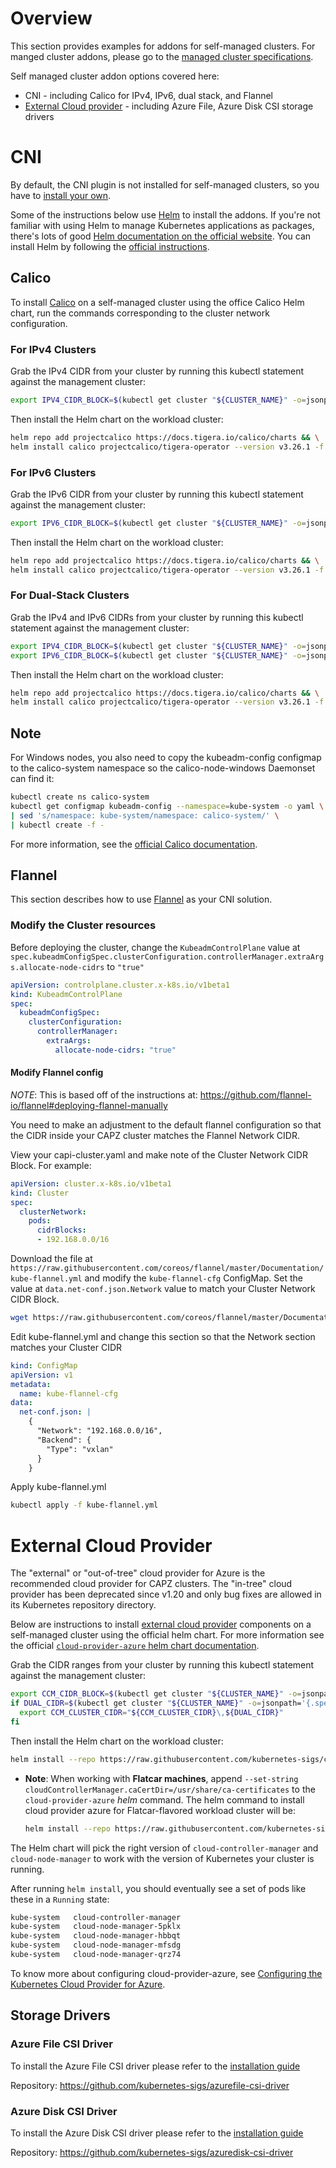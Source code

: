 # Overview

This section provides examples for addons for self-managed clusters. For manged cluster addons, please go to the [managed cluster specifications](https://capz.sigs.k8s.io/topics/managedcluster.html#specification).

Self managed cluster addon options covered here:

- CNI - including Calico for IPv4, IPv6, dual stack, and Flannel
- [External Cloud provider](#external-cloud-provider) - including Azure File, Azure Disk CSI storage drivers

# CNI

By default, the CNI plugin is not installed for self-managed clusters, so you have to [install your own](https://cluster-api.sigs.k8s.io/user/quick-start.html#deploy-a-cni-solution).

Some of the instructions below use [Helm](https://helm.sh) to install the addons. If you're not familiar with using Helm to manage Kubernetes applications as packages, there's lots of good [Helm documentation on the official website](https://helm.sh/docs/). You can install Helm by following the [official instructions](https://helm.sh/docs/intro/install/).

## Calico

To install [Calico](https://www.tigera.io/project-calico/) on a self-managed cluster using the office Calico Helm chart, run the commands corresponding to the cluster network configuration.

### For IPv4 Clusters

Grab the IPv4 CIDR from your cluster by running this kubectl statement against the management cluster:

```bash
export IPV4_CIDR_BLOCK=$(kubectl get cluster "${CLUSTER_NAME}" -o=jsonpath='{.spec.clusterNetwork.pods.cidrBlocks[0]}')
```

Then install the Helm chart on the workload cluster:

```bash
helm repo add projectcalico https://docs.tigera.io/calico/charts && \
helm install calico projectcalico/tigera-operator --version v3.26.1 -f https://raw.githubusercontent.com/kubernetes-sigs/cluster-api-provider-azure/main/templates/addons/calico/values.yaml --set-string "installation.calicoNetwork.ipPools[0].cidr=${IPV4_CIDR_BLOCK}" --namespace tigera-operator --create-namespace
```

### For IPv6 Clusters

Grab the IPv6 CIDR from your cluster by running this kubectl statement against the management cluster:

```bash
export IPV6_CIDR_BLOCK=$(kubectl get cluster "${CLUSTER_NAME}" -o=jsonpath='{.spec.clusterNetwork.pods.cidrBlocks[0]}')
```

Then install the Helm chart on the workload cluster:

```bash
helm repo add projectcalico https://docs.tigera.io/calico/charts && \
helm install calico projectcalico/tigera-operator --version v3.26.1 -f https://raw.githubusercontent.com/kubernetes-sigs/cluster-api-provider-azure/main/templates/addons/calico-ipv6/values.yaml  --set-string "installation.calicoNetwork.ipPools[0].cidr=${IPV6_CIDR_BLOCK}" --namespace tigera-operator --create-namespace
```

### For Dual-Stack Clusters

Grab the IPv4 and IPv6 CIDRs from your cluster by running this kubectl statement against the management cluster:

```bash
export IPV4_CIDR_BLOCK=$(kubectl get cluster "${CLUSTER_NAME}" -o=jsonpath='{.spec.clusterNetwork.pods.cidrBlocks[0]}')
export IPV6_CIDR_BLOCK=$(kubectl get cluster "${CLUSTER_NAME}" -o=jsonpath='{.spec.clusterNetwork.pods.cidrBlocks[1]}')
```

Then install the Helm chart on the workload cluster:

```bash
helm repo add projectcalico https://docs.tigera.io/calico/charts && \
helm install calico projectcalico/tigera-operator --version v3.26.1 -f https://raw.githubusercontent.com/kubernetes-sigs/cluster-api-provider-azure/main/templates/addons/calico-dual-stack/values.yaml --set-string "installation.calicoNetwork.ipPools[0].cidr=${IPV4_CIDR_BLOCK}","installation.calicoNetwork.ipPools[1].cidr=${IPV6_CIDR_BLOCK}" --namespace tigera-operator --create-namespace
```

<aside class="note">

<h1> Note </h1>

For Windows nodes, you also need to copy the kubeadm-config configmap to the calico-system namespace so the calico-node-windows Daemonset can find it:

```bash
kubectl create ns calico-system
kubectl get configmap kubeadm-config --namespace=kube-system -o yaml \
| sed 's/namespace: kube-system/namespace: calico-system/' \
| kubectl create -f -
```

</aside>

For more information, see the [official Calico documentation](https://projectcalico.docs.tigera.io/getting-started/kubernetes/helm).

## Flannel

This section describes how to use [Flannel](https://github.com/flannel-io/flannel) as your CNI solution.

### Modify the Cluster resources

Before deploying the cluster, change the `KubeadmControlPlane` value at `spec.kubeadmConfigSpec.clusterConfiguration.controllerManager.extraArgs.allocate-node-cidrs` to `"true"`

```yaml
apiVersion: controlplane.cluster.x-k8s.io/v1beta1
kind: KubeadmControlPlane
spec:
  kubeadmConfigSpec:
    clusterConfiguration:
      controllerManager:
        extraArgs:
          allocate-node-cidrs: "true"
```

#### Modify Flannel config

_NOTE_: This is based off of the instructions at: <https://github.com/flannel-io/flannel#deploying-flannel-manually>

You need to make an adjustment to the default flannel configuration so that the CIDR inside your CAPZ cluster matches the Flannel Network CIDR.

View your capi-cluster.yaml and make note of the Cluster Network CIDR Block.  For example:

```yaml
apiVersion: cluster.x-k8s.io/v1beta1
kind: Cluster
spec:
  clusterNetwork:
    pods:
      cidrBlocks:
      - 192.168.0.0/16
```

Download the file at `https://raw.githubusercontent.com/coreos/flannel/master/Documentation/kube-flannel.yml` and modify the `kube-flannel-cfg` ConfigMap.
Set the value at `data.net-conf.json.Network` value to match your Cluster Network CIDR Block.

```bash
wget https://raw.githubusercontent.com/coreos/flannel/master/Documentation/kube-flannel.yml
```

Edit kube-flannel.yml and change this section so that the Network section matches your Cluster CIDR

```yaml
kind: ConfigMap
apiVersion: v1
metadata:
  name: kube-flannel-cfg
data:
  net-conf.json: |
    {
      "Network": "192.168.0.0/16",
      "Backend": {
        "Type": "vxlan"
      }
    }
```

Apply kube-flannel.yml

```bash
kubectl apply -f kube-flannel.yml
```

# External Cloud Provider

The "external" or "out-of-tree" cloud provider for Azure is the recommended  cloud provider for CAPZ clusters. The "in-tree" cloud provider has been deprecated since v1.20 and only bug fixes are allowed in its Kubernetes repository directory.

Below are instructions to install [external cloud provider](https://github.com/kubernetes-sigs/cloud-provider-azure) components on a self-managed cluster using the official helm chart. For more information see the official [`cloud-provider-azure` helm chart documentation](https://github.com/kubernetes-sigs/cloud-provider-azure/tree/master/helm/cloud-provider-azure).

Grab the CIDR ranges from your cluster by running this kubectl statement against the management cluster:

```bash
export CCM_CIDR_BLOCK=$(kubectl get cluster "${CLUSTER_NAME}" -o=jsonpath='{.spec.clusterNetwork.pods.cidrBlocks[0]}')
if DUAL_CIDR=$(kubectl get cluster "${CLUSTER_NAME}" -o=jsonpath='{.spec.clusterNetwork.pods.cidrBlocks[1]}' 2> /dev/null); then
  export CCM_CLUSTER_CIDR="${CCM_CLUSTER_CIDR}\,${DUAL_CIDR}"
fi
```

Then install the Helm chart on the workload cluster:

```bash
helm install --repo https://raw.githubusercontent.com/kubernetes-sigs/cloud-provider-azure/master/helm/repo cloud-provider-azure --generate-name --set infra.clusterName=${CLUSTER_NAME} --set "cloudControllerManager.clusterCIDR=${CCM_CIDR_BLOCK}"
```

- **Note**: 
  When working with **Flatcar machines**, append `--set-string cloudControllerManager.caCertDir=/usr/share/ca-certificates` to the `cloud-provider-azure` _helm_ command. The helm command to install cloud provider azure for Flatcar-flavored workload cluster will be:

    ```bash
    helm install --repo https://raw.githubusercontent.com/kubernetes-sigs/cloud-provider-azure/master/helm/repo cloud-provider-azure --generate-name --set infra.clusterName=${CLUSTER_NAME} --set "cloudControllerManager.clusterCIDR=${CCM_CIDR_BLOCK}" --set-string "cloudControllerManager.caCertDir=/usr/share/ca-certificates"
    ```

The Helm chart will pick the right version of `cloud-controller-manager` and `cloud-node-manager` to work with the version of Kubernetes your cluster is running.

After running `helm install`, you should eventually see a set of pods like these in a `Running` state:

```bash
kube-system   cloud-controller-manager                                            1/1     Running   0          41s
kube-system   cloud-node-manager-5pklx                                            1/1     Running   0          26s
kube-system   cloud-node-manager-hbbqt                                            1/1     Running   0          30s
kube-system   cloud-node-manager-mfsdg                                            1/1     Running   0          39s
kube-system   cloud-node-manager-qrz74                                            1/1     Running   0          24s
```

To know more about configuring cloud-provider-azure, see [Configuring the Kubernetes Cloud Provider for Azure](./cloud-provider-config.md).

## Storage Drivers

### Azure File CSI Driver

To install the Azure File CSI driver please refer to the [installation guide](https://github.com/kubernetes-sigs/azurefile-csi-driver/blob/master/docs/install-azurefile-csi-driver.md)

Repository: <https://github.com/kubernetes-sigs/azurefile-csi-driver>

### Azure Disk CSI Driver

To install the Azure Disk CSI driver please refer to the [installation guide](https://github.com/kubernetes-sigs/azuredisk-csi-driver/blob/master/docs/install-azuredisk-csi-driver.md)

Repository: <https://github.com/kubernetes-sigs/azuredisk-csi-driver>
